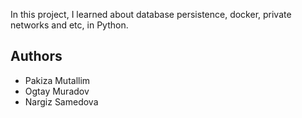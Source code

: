 In this project, I learned about database persistence, docker, private networks and etc, in Python.

## Authors
- Pakiza Mutallim 
- Ogtay Muradov
- Nargiz Samedova
